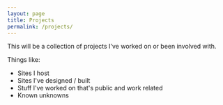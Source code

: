 ```yaml
---
layout: page
title: Projects
permalink: /projects/
---
```


This will be a collection of projects I've worked on or been involved with.

Things like:

* Sites I host
* Sites I've designed / built
* Stuff I've worked on that's public and work related
* Known unknowns

